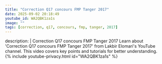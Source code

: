 ```yaml
---
title: "Correction Q17 concours FMP Tanger 2017"
date: 2025-09-02 20:18:49 
youtube_id: WA2QBK1za1s
image: ""
tags: [correction, q17, concours, fmp, tanger, 2017]
---
```

description: |
  Correction Q17 concours FMP Tanger 2017
  Learn about 'Correction Q17 concours FMP Tanger 2017' from Lakbir Elomari's YouTube channel. This video covers key points and tutorials for better understanding.
{% include youtube-privacy.html id="WA2QBK1za1s" %}
